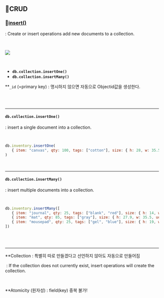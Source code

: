 ## 📄CRUD

### 💬[insert()](https://docs.mongodb.com/manual/tutorial/insert-documents/)

: Create or insert operations add new documents to a collection.

<br>

![](https://postfiles.pstatic.net/MjAyMDA4MjZfNzEg/MDAxNTk4NDM4NjU3Nzcz._O-g_3Ak-U2cRcy1U_UiqQH3bjOhCAo2jTWE-kqR1Dgg.raW-4Qtk6kD6L3w0c0YcAYbrzx0TEmySqu3w_Gzjl2cg.PNG.mingyeung/image.png?type=w966)

<br>

- **`db.collection.insertOne()`**
- **`db.collection.insertMany()`**



**`_id` (=primary key) : 명시하지 않으면 자동으로 Objectid값을 생성한다.

<br>

<br>

---

#### **`db.collection.insertOne()`**

: insert  a single document into a collection.

<br>

```javascript
db.inventory.insertOne(
   { item: "canvas", qty: 100, tags: ["cotton"], size: { h: 28, w: 35.5, uom: "cm" } }
)
```



<br>

---

#### **`db.collection.insertMany()`**

: insert multiple documents into a collection.

<br>

```javascript
db.inventory.insertMany([
   { item: "journal", qty: 25, tags: ["blank", "red"], size: { h: 14, w: 21, uom: "cm" } },
   { item: "mat", qty: 85, tags: ["gray"], size: { h: 27.9, w: 35.5, uom: "cm" } },
   { item: "mousepad", qty: 25, tags: ["gel", "blue"], size: { h: 19, w: 22.85, uom: "cm" } }
])
```

<br><br>

---

**Collection : 특별히 따로 만들겠다고 선언하지 않아도 자동으로 만들어짐

​					   : If the collection does not currently exist, insert operations will create the collection.



<br>

**Atomicity (원자성) : field(key) 중복 불가!

<br>

